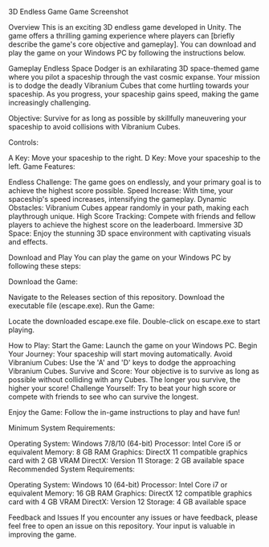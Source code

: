 3D Endless Game
Game Screenshot

Overview
This is an exciting 3D endless game developed in Unity. The game offers a thrilling gaming experience where players can [briefly describe the game's core objective and gameplay]. You can download and play the game on your Windows PC by following the instructions below.

Gameplay
Endless Space Dodger is an exhilarating 3D space-themed game where you pilot a spaceship through the vast cosmic expanse. Your mission is to dodge the deadly Vibranium Cubes that come hurtling towards your spaceship. As you progress, your spaceship gains speed, making the game increasingly challenging.

Objective: Survive for as long as possible by skillfully maneuvering your spaceship to avoid collisions with Vibranium Cubes.

Controls:

A Key: Move your spaceship to the right.
D Key: Move your spaceship to the left.
Game Features:

Endless Challenge: The game goes on endlessly, and your primary goal is to achieve the highest score possible.
Speed Increase: With time, your spaceship's speed increases, intensifying the gameplay.
Dynamic Obstacles: Vibranium Cubes appear randomly in your path, making each playthrough unique.
High Score Tracking: Compete with friends and fellow players to achieve the highest score on the leaderboard.
Immersive 3D Space: Enjoy the stunning 3D space environment with captivating visuals and effects.

Download and Play
You can play the game on your Windows PC by following these steps:

Download the Game:

Navigate to the Releases section of this repository.
Download the executable file (escape.exe).
Run the Game:

Locate the downloaded escape.exe file.
Double-click on escape.exe to start playing.

How to Play:
Start the Game: Launch the game on your Windows PC.
Begin Your Journey: Your spaceship will start moving automatically.
Avoid Vibranium Cubes: Use the 'A' and 'D' keys to dodge the approaching Vibranium Cubes.
Survive and Score: Your objective is to survive as long as possible without colliding with any Cubes. The longer you survive, the higher your score!
Challenge Yourself: Try to beat your high score or compete with friends to see who can survive the longest.


Enjoy the Game:
Follow the in-game instructions to play and have fun!


Minimum System Requirements:

Operating System: Windows 7/8/10 (64-bit)
Processor: Intel Core i5 or equivalent
Memory: 8 GB RAM
Graphics: DirectX 11 compatible graphics card with 2 GB VRAM
DirectX: Version 11
Storage: 2 GB available space
Recommended System Requirements:

Operating System: Windows 10 (64-bit)
Processor: Intel Core i7 or equivalent
Memory: 16 GB RAM
Graphics: DirectX 12 compatible graphics card with 4 GB VRAM
DirectX: Version 12
Storage: 4 GB available space


Feedback and Issues
If you encounter any issues or have feedback, please feel free to open an issue on this repository. Your input is valuable in improving the game.
